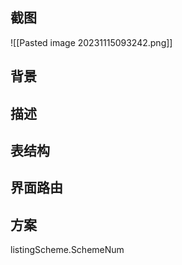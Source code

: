## 截图
![[Pasted image 20231115093242.png]]
## 背景

## 描述
## 表结构

## 界面路由
## 方案
listingScheme.SchemeNum
